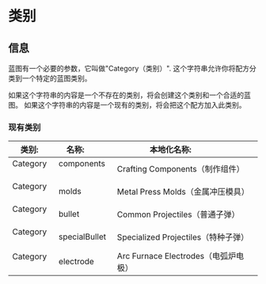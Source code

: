 # 类别

## 信息
蓝图有一个必要的参数，它叫做"Category（类别）".
这个字符串允许你将配方分类到一个特定的蓝图类别。

如果这个字符串的内容是一个不存在的类别，将会创建这个类别和一个合适的蓝图。
如果这个字符串的内容是一个现有的类别，将会把这个配方加入此类别。

### 现有类别

|类别:        |名称:         |本地化名称:                        |
|------------|--------------|----------------------------------|
|Category    |components    |Crafting Components（制作组件） 		|
|Category    |molds			    |Metal Press Molds（金属冲压模具）  |
|Category    |bullet 		    |Common Projectiles（普通子弹）			|
|Category    |specialBullet |Specialized Projectiles（特种子弹）|
|Category    |electrode	   	|Arc Furnace Electrodes（电弧炉电极）|
